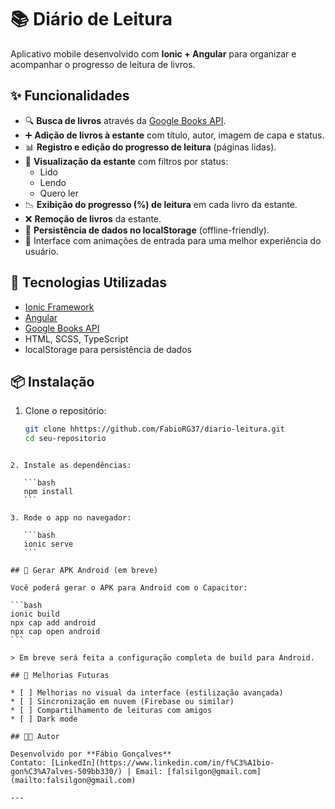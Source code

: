 # 📚 Diário de Leitura

Aplicativo mobile desenvolvido com **Ionic + Angular** para organizar e acompanhar o progresso de leitura de livros.

## ✨ Funcionalidades

- 🔍 **Busca de livros** através da [Google Books API](https://developers.google.com/books).
- ➕ **Adição de livros à estante** com título, autor, imagem de capa e status.
- 📊 **Registro e edição do progresso de leitura** (páginas lidas).
- 📖 **Visualização da estante** com filtros por status:
  - Lido
  - Lendo
  - Quero ler
- 📉 **Exibição do progresso (%) de leitura** em cada livro da estante.
- ❌ **Remoção de livros** da estante.
- 🧠 **Persistência de dados no localStorage** (offline-friendly).
- 🎨 Interface com animações de entrada para uma melhor experiência do usuário.

## 🧱 Tecnologias Utilizadas

- [Ionic Framework](https://ionicframework.com/)
- [Angular](https://angular.io/)
- [Google Books API](https://developers.google.com/books)
- HTML, SCSS, TypeScript
- localStorage para persistência de dados

## 📦 Instalação

1. Clone o repositório:
   ```bash
   git clone hhttps://github.com/FabioRG37/diario-leitura.git
   cd seu-repositorio
````

2. Instale as dependências:

   ```bash
   npm install
   ```

3. Rode o app no navegador:

   ```bash
   ionic serve
   ```

## 📱 Gerar APK Android (em breve)

Você poderá gerar o APK para Android com o Capacitor:

```bash
ionic build
npx cap add android
npx cap open android
```

> Em breve será feita a configuração completa de build para Android.

## 🧩 Melhorias Futuras

* [ ] Melhorias no visual da interface (estilização avançada)
* [ ] Sincronização em nuvem (Firebase ou similar)
* [ ] Compartilhamento de leituras com amigos
* [ ] Dark mode

## 🧑‍💻 Autor

Desenvolvido por **Fábio Gonçalves**
Contato: [LinkedIn](https://www.linkedin.com/in/f%C3%A1bio-gon%C3%A7alves-509bb330/) | Email: [falsilgon@gmail.com](mailto:falsilgon@gmail.com)

---
